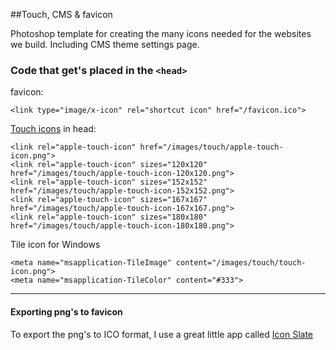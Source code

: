 ##Touch, CMS & favicon

Photoshop template for creating the many icons needed for the websites we build. Including CMS theme settings page.


### Code that get's placed in the `<head>`

favicon:

    <link type="image/x-icon" rel="shortcut icon" href="/favicon.ico">

[Touch icons](https://developer.apple.com/ios/human-interface-guidelines/icons-and-images/app-icon/) in head:

    <link rel="apple-touch-icon" href="/images/touch/apple-touch-icon.png">
    <link rel="apple-touch-icon" sizes="120x120" href="/images/touch/apple-touch-icon-120x120.png">
    <link rel="apple-touch-icon" sizes="152x152" href="/images/touch/apple-touch-icon-152x152.png">
    <link rel="apple-touch-icon" sizes="167x167" href="/images/touch/apple-touch-icon-167x167.png">
    <link rel="apple-touch-icon" sizes="180x180" href="/images/touch/apple-touch-icon-180x180.png">

Tile icon for Windows

    <meta name="msapplication-TileImage" content="/images/touch/touch-icon.png">
    <meta name="msapplication-TileColor" content="#333">

---

#### Exporting png's to favicon

To export the png's to ICO format, I use a great little app called [Icon Slate](http://www.kodlian.com/apps/icon-slate)

